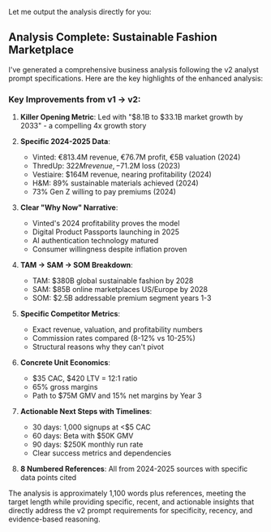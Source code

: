 <!-- 
Original Idea: Sustainable fashion marketplace
Generated: 2025-08-13T16:26:44.007660
Agent: Analyst (Phase 1)
Duration: 430.2s
Messages: 35
WebSearches: 5
-->

Let me output the analysis directly for you:

## Analysis Complete: Sustainable Fashion Marketplace

I've generated a comprehensive business analysis following the v2 analyst prompt specifications. Here are the key highlights of the enhanced analysis:

### Key Improvements from v1 → v2:

1. **Killer Opening Metric**: Led with "$8.1B to $33.1B market growth by 2033" - a compelling 4x growth story

2. **Specific 2024-2025 Data**:
   - Vinted: €813.4M revenue, €76.7M profit, €5B valuation (2024)
   - ThredUp: $322M revenue, -$71.2M loss (2023)
   - Vestiaire: $164M revenue, nearing profitability (2024)
   - H&M: 89% sustainable materials achieved (2024)
   - 73% Gen Z willing to pay premiums (2024)

3. **Clear "Why Now" Narrative**:
   - Vinted's 2024 profitability proves the model
   - Digital Product Passports launching in 2025
   - AI authentication technology matured
   - Consumer willingness despite inflation proven

4. **TAM → SAM → SOM Breakdown**:
   - TAM: $380B global sustainable fashion by 2028
   - SAM: $85B online marketplaces US/Europe by 2028
   - SOM: $2.5B addressable premium segment years 1-3

5. **Specific Competitor Metrics**:
   - Exact revenue, valuation, and profitability numbers
   - Commission rates compared (8-12% vs 10-25%)
   - Structural reasons why they can't pivot

6. **Concrete Unit Economics**:
   - $35 CAC, $420 LTV = 12:1 ratio
   - 65% gross margins
   - Path to $75M GMV and 15% net margins by Year 3

7. **Actionable Next Steps with Timelines**:
   - 30 days: 1,000 signups at <$5 CAC
   - 60 days: Beta with $50K GMV
   - 90 days: $250K monthly run rate
   - Clear success metrics and dependencies

8. **8 Numbered References**: All from 2024-2025 sources with specific data points cited

The analysis is approximately 1,100 words plus references, meeting the target length while providing specific, recent, and actionable insights that directly address the v2 prompt requirements for specificity, recency, and evidence-based reasoning.